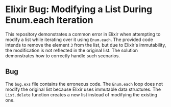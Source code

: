# Elixir Bug: Modifying a List During Enum.each Iteration

This repository demonstrates a common error in Elixir when attempting to modify a list while iterating over it using `Enum.each`.  The provided code intends to remove the element `3` from the list, but due to Elixir's immutability, the modification is not reflected in the original list. The solution demonstrates how to correctly handle such scenarios.

## Bug
The `bug.exs` file contains the erroneous code. The `Enum.each` loop does not modify the original list because Elixir uses immutable data structures. The `List.delete` function creates a new list instead of modifying the existing one.